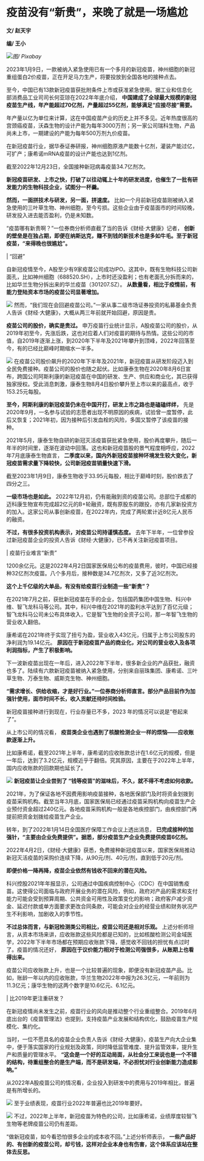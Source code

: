 # 疫苗没有“新贵”，来晚了就是一场尴尬

**文/ 赵天宇**

**编/ 王小**

![](https://inews.gtimg.com/newsapp_bt/0/15603961160/1000)_图/ Pixabay_

2023年1月9日，一款被纳入紧急使用已有一个多月的新冠疫苗，神州细胞的新冠重组蛋白2价疫苗，正在开足马力生产，将要投放到全国各地的接种点去。

至今，中国已有13款新冠疫苗获批附条件上市或获准紧急使用。据工业和信息化部消费品工业司司长何亚琼在2022年年底介绍，
**中国建成了全球最大规模的新冠疫苗生产线，年产能超过70亿剂，产量超过55亿剂，能够满足“应接尽接”需要。**

年产量以亿为单位来计算，这在中国疫苗产业的历史上并不多见。近年热度很高的宫颈癌疫苗，沃森生物的设计产能为每年3000万剂；另一家公司瑞科生物，产品尚未上市，一期建设的产能为每年500万剂九价疫苗。

在新冠疫苗行业，据华泰证券研报，神州细胞原液产能数十亿剂，灌装产能过亿，可扩产；康希诺mRNA疫苗的设计产能也达到1亿剂。

截至2022年12月23日，全国接种新冠病毒疫苗34.7亿剂次。

**新冠疫苗研发、上市之快，打破了以往动辄上十年的研发进度，也催生了一批有研发能力的生物科技企业，试图分一杯羹。**

**然而，一面拼技术与研发，另一面，拼速度。**
比如一个月前新冠疫苗刚被纳入紧急使用的三叶草生物、神州细胞，至今亏损。这些企业由于疫苗面市的时间较晚，研发投入进去能否盈利，仍是未知数。

“疫苗哪有新贵啊？”一位券商分析师直截了当的告诉《财经·大健康》记者，
**创新的壁垒是在独占期，即便在纳斯达克，赚不到钱的新技术也是多如牛毛。至于新冠疫苗，“来得晚也很尴尬”。**

| “回避”

自新冠疫情至今，A股至少有9家疫苗公司成功IPO。这其中，既有生物科技公司新面孔，比如神州细胞（688520.SH），上市时还没盈利；也有老面孔分拆而来的，比如华兰生物分拆出来的华兰疫苗（301207.SZ）。
**从数量看，相比于疫情前，有能力登陆资本市场的疫苗公司显著增加。**

![](https://inews.gtimg.com/newsapp_bt/0/15603961181/1000)
然而，“我们现在会回避疫苗公司。”一家从事二级市场证券投资的私募基金负责人告诉《财经·大健康》，大概从两三年前就开始回避，原因是贵。

**疫苗公司的股价，确实是贵过。**
申万疫苗行业统计显示，A股疫苗公司的股价，从2019年初至今，先涨后跌，这也对应着人们对疫苗的期待与热情。这些公司的市值，自2019年逐渐上涨，到2020年下半年及2021年攀升到顶峰，2022年回落至今，有的已经比巅峰时期缩水一半多。

![](https://inews.gtimg.com/newsapp_bt/0/15603961176/1000)
在疫苗公司股价飙升的2020年下半年及2021年，新冠疫苗从研发阶段迈入到全民免费接种。疫苗公司的股价也随之起伏。比如康泰生物在2020年8月6日宣布，跨国公司阿斯利康的新冠疫苗在中国的研发、生产、供应和商业化，其已获得独家授权。受此消息刺激，康泰生物8月4日股价攀升至上市以来的最高点，收于153.25元每股。

**至今，阿斯利康的新冠疫苗仍未在中国开打，研发上市之路也是磕磕绊绊，**
先是2020年9月，一名参与试验的志愿者出现不明原因的疾病，试验曾一度暂停，此后又恢复；2021年初，因为接种后引发血栓的风险，多国又暂停了该疫苗的接种。

2021年5月，康泰生物自研的新冠灭活疫苗获批紧急使用，股价再度攀升，随后一年半的时间里，逐渐在波动中回落。这也和新冠疫苗股的景气程度相呼应，2022年7月底康泰生物直言，
**二季度以来，国内外新冠疫苗接种环境发生较大变化，新冠疫苗需求量下降较快，公司新冠疫苗销量快速下滑。**

截至2023年1月9日，康泰生物收于33.95元每股，相比于巅峰时刻，股价跌去了四分之三。

**一级市场也是如此。**
2022年12月初，仍有能融到资的疫苗公司。总部位于成都的迈科康生物宣布完成超2亿元的B+轮融资，既有原股东的跟投，亦有几家新投资方的加入。这家公司从事创新疫苗，在2022年内，完成了两轮累计近8亿元人民币的融资。

**不过，有很多投资机构表示，对疫苗公司持谨慎态度。** 去年下半年，一位曾参投过新冠疫苗企业的投资人告诉《财经·大健康》，已不再关注新冠疫苗项目。

| 疫苗行业难言“新贵”

1200余亿元。这是2022年4月2日国家医保局公布的疫苗费用，彼时，中国已经接种32亿剂次疫苗。八个多月后，接种数是34.7亿剂次，又多了近3亿剂次。

**这个上千亿级的大单品，有没有给疫苗行业制造一些“新贵”？**

在2021年7月之前，获批新冠疫苗在手的企业，包括国药集团中国生物、科兴中维、智飞龙科马等公司。其中，科兴中维在2021年的盈利水平达到了百亿元级；智飞龙科马公司未公布具体收入，它是智飞生物的全资子公司，那一年智飞生物的营业收入翻倍。

康希诺在2021年终于实现了扭亏为盈，营业收入43亿元，归属于上市公司股东的净利润为19.14亿元。
**原因在于新冠疫苗产品的商业化，对公司的营业收入及各项利润指标，产生了积极影响。**

下一波新疫苗出现在一年后，进入2022年下半年，很多新企业的产品获批，融资也多了。陆续有六款新冠疫苗被纳入紧急使用，分别来自丽珠集团、康希诺、三叶草生物、万泰生物、威斯克生物、神州细胞。

**“需求增长、供给收缩，才是好行业。”一位券商分析师直言。部分产品目前作为加强针使用，面市时间不长，收入贡献还待时间检验。**

新冠疫苗接种进行到现在，行业存量已不多，2023 年的情况可以说是“卷起来了”。

从上市公司的情况看， **疫苗类企业也遇到了核酸检测企业一样的烦恼——应收账款逐渐上升。**

比如康希诺，截至2021年上半年，康希诺的应收账款总计在1.6亿元的规模，但是一年后，达到了3.2亿元，规模近乎于翻倍。究其原因，主要在于2022年上半年，国内应收账款的回款期也延长了。

![](https://inews.gtimg.com/newsapp_bt/0/15603961174/1000)
**新冠疫苗让企业尝到了 “钱等疫苗”的滋味后，不久，就不得不考虑如何收款。**

2021年，为了保证各地不因费用影响疫苗接种，各地医保部门及时将资金划拨到疫苗采购机构。截至当年3月底，国家医保局已经通过疫苗采购机构向疫苗生产企业预付资金超过240亿元。各地疫苗采购机构一般是各地疾控部门，由疾控部门再提前把资金划拨给疫苗生产企业。

转年，到了2022年1月14日全国医疗保障工作会议上透出消息，
**已完成接种的加强针，“主要由企业免费提供”。据悉，部分疫苗生产企业免费提供疫苗6亿剂。**

2022年4月2日，《财经·大健康》获悉，免费接种新冠疫苗以来，国家医保局推动新冠灭活疫苗的采购价连续下降，从90元/剂、40元/剂，直到低于20元/剂。

**即便价格一降再降，疫苗企业依然有钱收不回来的潜在风险。**

科兴控股2021年年报显示，公司通过中国疾病控制中心（CDC）在中国销售疫苗。这使得公司面临与政府开展业务的潜在风险，例如，政府对产品的需求和支付能力可能会受到预算周期、公共资金可用性及政策变化的影响；政府客户减少资金、延迟付款或单方面要求更改合同条款，可能会对企业的经营业绩和财务状况产生不利影响，加剧收入的季节性。

**不过总体而言，与新冠检测类公司相比，疫苗公司还是相对乐观。**
上述分析师坦言，从资本市场来讲，应收账款这些风险都是已知的，比如核酸检测公司金域医学，2022年下半年市场都在预期应收账款下降，感觉收不回钱的担忧有点过时了。疫苗的情况还好，
**原因在于议价能力相对于检测公司强很多，从账期上也看得出来。**

疫苗公司应收账款上升，也是一个比较普遍的现象，即便没有新冠疫苗产品。比如，账龄一年以内的应收账款，华兰生物2022年中报为26.3亿元，一年前则为11.3亿元；康华生物的这两个数字是10.6亿元、6.1亿元。

| 比2019年更注重研发？

在新冠疫情尚未发生之前，疫苗行业的风向是推动整个行业重组整合。2019年6月底出台的《疫苗管理法》也提到，支持疫苗产业发展和结构优化，鼓励疫苗生产规模化、集约化。

当时，一位不愿具名的疫苗企业负责人告诉《财经·大健康》，疫苗生产向大企业集中，便于落实国家的行业规划及政策，同时降低监管难度、提升监管效率，提升生产和质量的管理水平。
**“这会是一个好的互动局面，从社会分工来说也是一个不错的结构，待重组整合的是生产端，而不是研发端，不必担忧对行业创新能力造成影响。”**

从2022年A股疫苗公司的情况看，企业投入到研发中的费用与2019年相比，普遍是有所增长的。

![](https://inews.gtimg.com/newsapp_bt/0/15603961168/1000)
至于业绩表现，疫苗行业2022年普遍也比2019年要好。

![](https://inews.gtimg.com/newsapp_bt/0/15603961185/1000)
不过，2022年上半年，新冠疫苗为特色的公司，比如康希诺，业绩厚度较智飞生物等老牌疫苗公司仍有差距。

“做新冠疫苗，如今看恐怕很多企业的成本收不回。”上述分析师表示，
**一些产品好的、有创新的疫苗公司，却亏钱，这样对企业本身也有伤害，这个体系应该站在整体去反思。**

